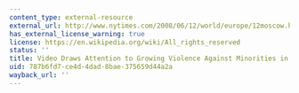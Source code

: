 ```yaml
---
content_type: external-resource
external_url: http://www.nytimes.com/2008/06/12/world/europe/12moscow.html
has_external_license_warning: true
license: https://en.wikipedia.org/wiki/All_rights_reserved
status: ''
title: Video Draws Attention to Growing Violence Against Minorities in Russia
uid: 787b6fd7-ce4d-4dad-8bae-375659d44a2a
wayback_url: ''
---
```

